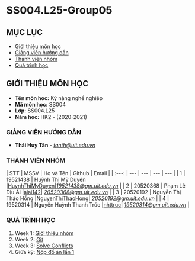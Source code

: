 # SS004.L25-Group05
## MỤC LỤC
* [ Giới thiệu môn học](#gioithieu)
* [ Giảng viên hướng dẫn](#giangvien)
* [ Thành viên nhóm](#thanhvien)
* [ Quá trình học](#quatrinh)

## GIỚI THIỆU MÔN HỌC
<a name="gioithieu"></a>
* **Tên môn học:** Kỹ năng nghề nghiệp
* **Mã môn học:** SS004
* **Lớp:** SS004.L25
* **Năm học:** HK2 - (2020-2021)

### GIẢNG VIÊN HƯỚNG DẪN
<a name="giangvien"></a>
* **Thái Huy Tân** - *tanth@uit.edu.vn*

### THÀNH VIÊN NHÓM
<a name="thanhvien"></a>
| STT | MSSV | Họ và Tên | Github | Email |
| :---: | --- | --- | --- | --- |
| 1 | 19521438 | Huỳnh Thị Mỹ Duyên |[HuynhThiMyDuyen](https://github.com/HuynhThiMyDuyen)|*19521438@gm.uit.edu.vn* |
| 2 | 20520368 | Phạm Lê Dịu Ái |[aiai142](https://github.com/aiai142)| *20520368@gm.uit.edu.vn* |
| 3 | 20520192 | Nguyễn Thị Thảo Hồng |[NguyenThiThaoHong](https://github.com/NguyenThiThaoHong)| *20520192@gm.uit.edu.vn* |
| 4 | 19520314 | Nguyễn Huỳnh Thanh Trúc |[nhttruc](https://github.com/nhttruc)| *19520314@gm.uit.edu.vn* |

### QUÁ TRÌNH HỌC
<a name="quatrinh"></a>
1. Week 1: [Giới thiệu nhóm](https://github.com/HuynhThiMyDuyen/SS004.L25-Group05/tree/main/Week01-Introduce)
2. Week 2: [Git](https://github.com/HuynhThiMyDuyen/SS004.L25-Group05/tree/main/Week02-Git)
3. Week 3: [Solve Conflicts](https://github.com/HuynhThiMyDuyen/SS004.L25-Group05/tree/main/Week03-SolveConflicts)
4. Giữa kỳ: [Nộp đồ án lần 1]()
